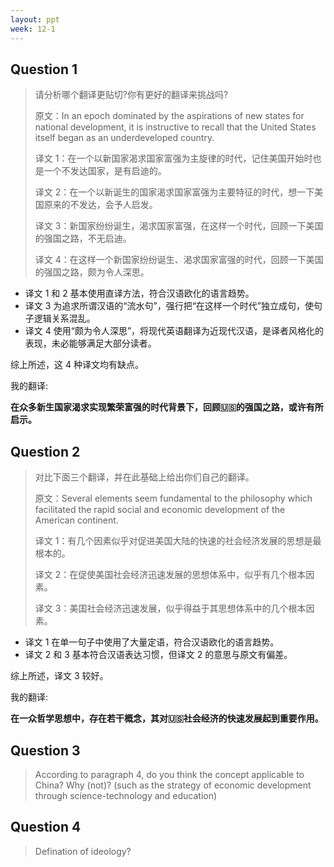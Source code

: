 ```yaml
---
layout: ppt
week: 12-1
---
```


## Question 1 <badge text="周康" />

> 请分析哪个翻译更贴切?你有更好的翻译来挑战吗?
>
> 原文：In an epoch dominated by the aspirations of new states for national development, it is instructive to recall that the United States itself began as an underdeveloped country.
>
> 译文 1：在一个以新国家渴求国家富强为主旋律的时代，记住美国开始时也是一个不发达国家，是有启迪的。
>
> 译文 2：在一个以新诞生的国家渴求国家富强为主要特征的时代，想一下美国原来的不发达，会予人启发。
>
> 译文 3：新国家纷纷诞生，渴求国家富强，在这样一个时代，回顾一下美国的强国之路，不无启迪。
>
> 译文 4：在这样一个新国家纷纷诞生、渴求国家富强的时代，回顾一下美国的强国之路，颇为令人深思。

- 译文 1 和 2 基本使用直译方法，符合汉语欧化的语言趋势。
- 译文 3 为追求所谓汉语的“流水句”，强行把“在这样一个时代”独立成句，使句子逻辑关系混乱。
- 译文 4 使用“颇为令人深思”，将现代英语翻译为近现代汉语，是译者风格化的表现，未必能够满足大部分读者。

综上所述，这 4 种译文均有缺点。

我的翻译:

**在众多新生国家渴求实现繁荣富强的时代背景下，回顾:us:的强国之路，或许有所启示。**

## Question 2 <badge text="周康" />

> 对比下面三个翻译，并在此基础上给出你们自己的翻译。
>
> 原文：Several elements seem fundamental to the philosophy which facilitated the rapid social and economic development of the American continent.
>
> 译文 1：有几个因素似乎对促进美国大陆的快速的社会经济发展的思想是最根本的。
>
> 译文 2：在促使美国社会经济迅速发展的思想体系中，似乎有几个根本因素。
>
> 译文 3：美国社会经济迅速发展，似乎得益于其思想体系中的几个根本因素。

- 译文 1 在单一句子中使用了大量定语，符合汉语欧化的语言趋势。
- 译文 2 和 3 基本符合汉语表达习惯，但译文 2 的意思与原文有偏差。

综上所述，译文 3 较好。

我的翻译:

**在一众哲学思想中，存在若干概念，其对:us:社会经济的快速发展起到重要作用。**

## Question 3 <badge text="林佳成" />

> According to paragraph 4, do you think the concept applicable to China? Why (not)? (such as the strategy of economic development through science-technology and education)

## Question 4 <badge text="金贞贤" />

> Defination of ideology?
